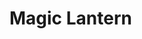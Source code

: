
# Magic Lantern

<div style="page-break-after: always; visibility: hidden"/>
<div style="visibility: visible"/>
